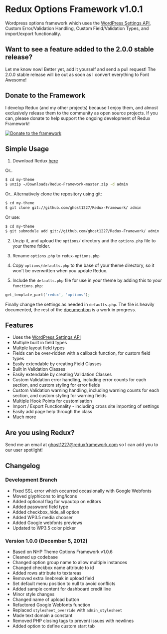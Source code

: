 # Redux Options Framework v1.0.1 #

Wordpress options framework which uses the [WordPress Settings API](http://codex.wordpress.org/Settings_API "WordPress Settings API"), Custom Error/Validation Handling, Custom Field/Validation Types, and import/export functionality.

## Want to see a feature added to the 2.0.0 stable release? ##

Let me know now! Better yet, add it yourself and send a pull request! The 2.0.0 stable release will be out as soon as I convert everything to Font Awesome!

## Donate to the Framework ##

I develop Redux (and my other projects) because I enjoy them, and almost exclusively release them to the community as open source projects. If you can, please donate to help support the ongoing development of Redux Framework!

[![Donate to the framework](https://www.paypalobjects.com/en_US/i/btn/btn_donateCC_LG.gif "Donate to the framework")](https://www.paypal.com/cgi-bin/webscr?cmd=_s-xclick&hosted_button_id=QQJDSRRZVKRGU)

## Simple Usage ##

1) Download Redux [here](https://github.com/ghost1227/Redux-Framework/archive/stable.zip) 

Or..

```bash
$ cd my-theme
$ unzip ~/Downloads/Redux-Framework-master.zip -d admin
```

Or.. Alternatively clone the repository using git:

```bash
$ cd my-theme
$ git clone git://github.com/ghost1227/Redux-Framework/ admin
```

Or use:

```bash
$ cd my-theme
$ git submodule add git://github.com/ghost1227/Redux-Framework/ admin
```

2) Unzip it, and upload the `options/` directory and the `options.php` file to your theme folder.

3) Rename `options.php` to `redux-options.php`

4) Copy `options/defaults.php` to the base of your theme directory, so it won't be overwritten when you update Redux.

5) Include the `defaults.php` file for use in your theme by adding this to your `functions.php`:

```php
get_template_part('redux', 'options');
```

Finally change the settings as needed in `defaults.php`. The file is heavily documented, the rest of the [documention][docs] is a work in progress.

[docs]: http://plovs.github.com/Redux-Framework-Docs/index.html

## Features ##

* Uses the [WordPress Settings API](http://codex.wordpress.org/Settings_API "WordPress Settings API")
* Multiple built in field types
* Multple layout field types
* Fields can be over-ridden with a callback function, for custom field types
* Easily extendable by creating Field Classes
* Built in Validation Classes
* Easily extendable by creating Validation Classes
* Custom Validation error handling, including error counts for each section, and custom styling for error fields
* Custom Validation warning handling, including warning counts for each section, and custom styling for warning fields
* Multiple Hook Points for customisation
* Import / Export Functionality - including cross site importing of settings
* Easily add page help through the class
* Much more

## Are you using Redux? ##

Send me an email at ghost1227@reduxframework.com so I can add you to our user spotlight!

## Changelog ##

### Development Branch ###

* Fixed SSL error which occurred occasionally with Google Webfonts 
* Moved glyphicons to img/icons
* Added optional flag for wpautop on editors
* Added password field type
* Added checkbox_hide_all option
* Added WP3.5 media chooser
* Added Google webfonts previews
* Updated to WP3.5 color picker

### Version 1.0.0 (December 5, 2012) ###

* Based on NHP Theme Options Framework v1.0.6
* Cleaned up codebase
* Changed option group name to allow multiple instances
* Changed checkbox name attribute to id
* Added rows attribute to textareas
* Removed extra linebreak in upload field
* Set default menu position to null to avoid conflicts
* Added sample content for dashboard credit line
* Minor style changes
* Changed name of upload button
* Refactored Google Webfonts function
* Replaced ```stylesheet_override``` with ```admin_stylesheet```
* Made text domain a constant
* Removed PHP closing tags to prevent issues with newlines
* Added option to define custom start tab
